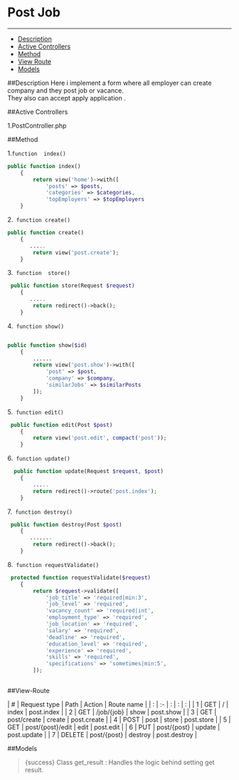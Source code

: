 # Post Job

---

- [Description](#section-1)
- [Active Controllers](#section-1)
- [Method](#section-3)
- [View Route](#section-4)
- [Models](#section-5)

<a name="section-1"></a>

##Description
 Here i implement a form where all employer can  create  company and they post job or vacance.</br>
 They also can accept  apply application .</br>



<a name="section-2"></a>
##Active Controllers

1.PostController.php</br>




<a name="section-3"></a>
##Method

1.`function  index()`


```php
public function index()
    {
        return view('home')->with([
            'posts' => $posts,
            'categories' => $categories,
            'topEmployers' => $topEmployers
    }
```    
  

2.` function create()` 
``` php
public function create()
    {
       .....
        return view('post.create');
    }

 ``` 

3.` function  store()` 
``` php
 public function store(Request $request)
    {
       .....
        return redirect()->back();
    }

``` 

4.` function show()`
``` php

public function show($id)
    {
        ......
        return view('post.show')->with([
            'post' => $post,
            'company' => $company,
            'similarJobs' => $similarPosts
        ]);
    }
``` 

5.` function edit()` 
``` php
 public function edit(Post $post)
    {
        return view('post.edit', compact('post'));
    }
``` 

6.` function update()` 
``` php
  public function update(Request $request, $post)
    {
        .....
        return redirect()->route('post.index');
    }
``` 
7.` function destroy()` 
``` php
 public function destroy(Post $post)
    {
       .......
        return redirect()->back();
    }

``` 
8.` function requestValidate()` 
``` php
 protected function requestValidate($request)
    {
        return $request->validate([
            'job_title' => 'required|min:3',
            'job_level' => 'required',
            'vacancy_count' => 'required|int',
            'employment_type' => 'required',
            'job_location' => 'required',
            'salary' => 'required',
            'deadline' => 'required',
            'education_level' => 'required',
            'experience' => 'required',
            'skills' => 'required',
            'specifications' => 'sometimes|min:5',
        ]);
    
``` 


<a name="section-4"></a>

##View-Route

| # | Request type   | Path | Action | Route name |
| : |   :-   |  :  | : | : |
| 1 | GET | /  | index | post.index |
| 2 | GET | /job/{job}  | show | post.show |
| 3 | GET | post/create  | create | post.create |
| 4 | POST | post  | store | post.store |
| 5 | GET | post/{post}/edit  | edit | post.edit |
| 6 | PUT | post/{post}  | update | post.update |
| 7 | DELETE | post/{post}  | destroy | post.destroy |


<a name="section-5"></a>

##Models
> {success} Class get_result :  Handles the logic behind setting get result.</br>